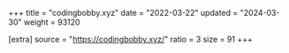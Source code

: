 +++
title = "codingbobby.xyz"
date = "2022-03-22"
updated = "2024-03-30"
weight = 93120

[extra]
source = "https://codingbobby.xyz/"
ratio = 3
size = 91
+++
